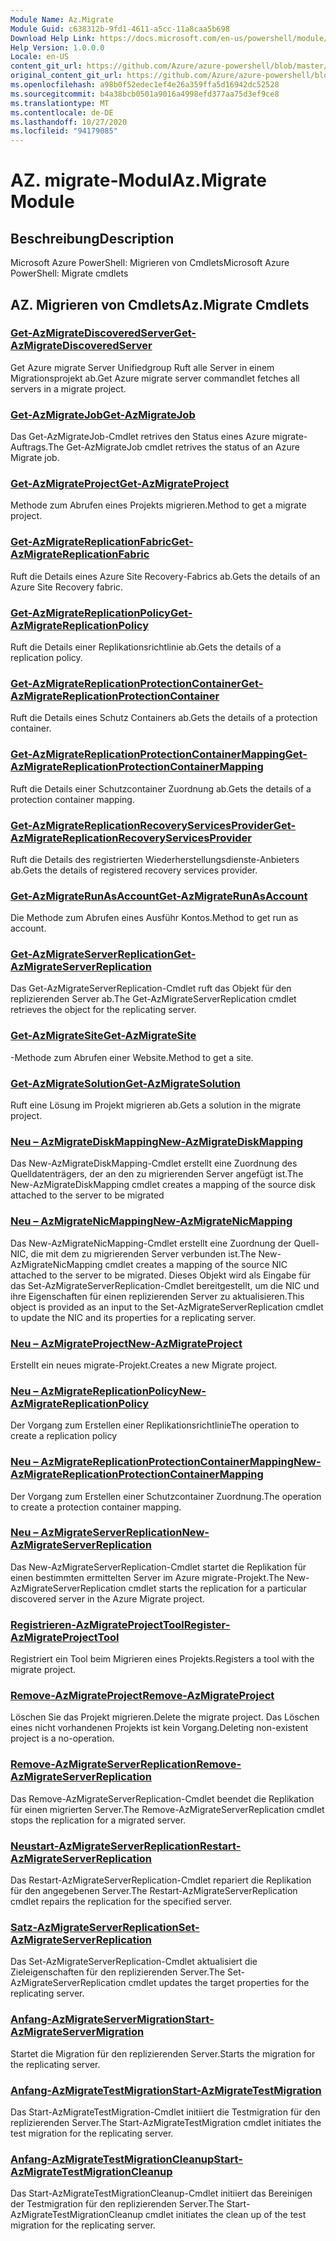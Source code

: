 ```yaml
---
Module Name: Az.Migrate
Module Guid: c638312b-9fd1-4611-a5cc-11a8caa5b698
Download Help Link: https://docs.microsoft.com/en-us/powershell/module/az.migrate
Help Version: 1.0.0.0
Locale: en-US
content_git_url: https://github.com/Azure/azure-powershell/blob/master/src/Migrate/help/Az.Migrate.md
original_content_git_url: https://github.com/Azure/azure-powershell/blob/master/src/Migrate/help/Az.Migrate.md
ms.openlocfilehash: a98b0f52edec1ef4e26a359ffa5d16942dc52528
ms.sourcegitcommit: b4a38bcb0501a9016a4998efd377aa75d3ef9ce8
ms.translationtype: MT
ms.contentlocale: de-DE
ms.lasthandoff: 10/27/2020
ms.locfileid: "94179085"
---
```

# <span data-ttu-id="72ecc-101">AZ. migrate-Modul</span><span class="sxs-lookup"><span data-stu-id="72ecc-101">Az.Migrate Module</span></span>
## <span data-ttu-id="72ecc-102">Beschreibung</span><span class="sxs-lookup"><span data-stu-id="72ecc-102">Description</span></span>
<span data-ttu-id="72ecc-103">Microsoft Azure PowerShell: Migrieren von Cmdlets</span><span class="sxs-lookup"><span data-stu-id="72ecc-103">Microsoft Azure PowerShell: Migrate cmdlets</span></span>

## <span data-ttu-id="72ecc-104">AZ. Migrieren von Cmdlets</span><span class="sxs-lookup"><span data-stu-id="72ecc-104">Az.Migrate Cmdlets</span></span>
### [<span data-ttu-id="72ecc-105">Get-AzMigrateDiscoveredServer</span><span class="sxs-lookup"><span data-stu-id="72ecc-105">Get-AzMigrateDiscoveredServer</span></span>](Get-AzMigrateDiscoveredServer.md)
<span data-ttu-id="72ecc-106">Get Azure migrate Server Unifiedgroup Ruft alle Server in einem Migrationsprojekt ab.</span><span class="sxs-lookup"><span data-stu-id="72ecc-106">Get Azure migrate server commandlet fetches all servers in a migrate project.</span></span>

### [<span data-ttu-id="72ecc-107">Get-AzMigrateJob</span><span class="sxs-lookup"><span data-stu-id="72ecc-107">Get-AzMigrateJob</span></span>](Get-AzMigrateJob.md)
<span data-ttu-id="72ecc-108">Das Get-AzMigrateJob-Cmdlet retrives den Status eines Azure migrate-Auftrags.</span><span class="sxs-lookup"><span data-stu-id="72ecc-108">The Get-AzMigrateJob cmdlet retrives the status of an Azure Migrate job.</span></span>

### [<span data-ttu-id="72ecc-109">Get-AzMigrateProject</span><span class="sxs-lookup"><span data-stu-id="72ecc-109">Get-AzMigrateProject</span></span>](Get-AzMigrateProject.md)
<span data-ttu-id="72ecc-110">Methode zum Abrufen eines Projekts migrieren.</span><span class="sxs-lookup"><span data-stu-id="72ecc-110">Method to get a migrate project.</span></span>

### [<span data-ttu-id="72ecc-111">Get-AzMigrateReplicationFabric</span><span class="sxs-lookup"><span data-stu-id="72ecc-111">Get-AzMigrateReplicationFabric</span></span>](Get-AzMigrateReplicationFabric.md)
<span data-ttu-id="72ecc-112">Ruft die Details eines Azure Site Recovery-Fabrics ab.</span><span class="sxs-lookup"><span data-stu-id="72ecc-112">Gets the details of an Azure Site Recovery fabric.</span></span>

### [<span data-ttu-id="72ecc-113">Get-AzMigrateReplicationPolicy</span><span class="sxs-lookup"><span data-stu-id="72ecc-113">Get-AzMigrateReplicationPolicy</span></span>](Get-AzMigrateReplicationPolicy.md)
<span data-ttu-id="72ecc-114">Ruft die Details einer Replikationsrichtlinie ab.</span><span class="sxs-lookup"><span data-stu-id="72ecc-114">Gets the details of a replication policy.</span></span>

### [<span data-ttu-id="72ecc-115">Get-AzMigrateReplicationProtectionContainer</span><span class="sxs-lookup"><span data-stu-id="72ecc-115">Get-AzMigrateReplicationProtectionContainer</span></span>](Get-AzMigrateReplicationProtectionContainer.md)
<span data-ttu-id="72ecc-116">Ruft die Details eines Schutz Containers ab.</span><span class="sxs-lookup"><span data-stu-id="72ecc-116">Gets the details of a protection container.</span></span>

### [<span data-ttu-id="72ecc-117">Get-AzMigrateReplicationProtectionContainerMapping</span><span class="sxs-lookup"><span data-stu-id="72ecc-117">Get-AzMigrateReplicationProtectionContainerMapping</span></span>](Get-AzMigrateReplicationProtectionContainerMapping.md)
<span data-ttu-id="72ecc-118">Ruft die Details einer Schutzcontainer Zuordnung ab.</span><span class="sxs-lookup"><span data-stu-id="72ecc-118">Gets the details of a protection container mapping.</span></span>

### [<span data-ttu-id="72ecc-119">Get-AzMigrateReplicationRecoveryServicesProvider</span><span class="sxs-lookup"><span data-stu-id="72ecc-119">Get-AzMigrateReplicationRecoveryServicesProvider</span></span>](Get-AzMigrateReplicationRecoveryServicesProvider.md)
<span data-ttu-id="72ecc-120">Ruft die Details des registrierten Wiederherstellungsdienste-Anbieters ab.</span><span class="sxs-lookup"><span data-stu-id="72ecc-120">Gets the details of registered recovery services provider.</span></span>

### [<span data-ttu-id="72ecc-121">Get-AzMigrateRunAsAccount</span><span class="sxs-lookup"><span data-stu-id="72ecc-121">Get-AzMigrateRunAsAccount</span></span>](Get-AzMigrateRunAsAccount.md)
<span data-ttu-id="72ecc-122">Die Methode zum Abrufen eines Ausführ Kontos.</span><span class="sxs-lookup"><span data-stu-id="72ecc-122">Method to get run as account.</span></span>

### [<span data-ttu-id="72ecc-123">Get-AzMigrateServerReplication</span><span class="sxs-lookup"><span data-stu-id="72ecc-123">Get-AzMigrateServerReplication</span></span>](Get-AzMigrateServerReplication.md)
<span data-ttu-id="72ecc-124">Das Get-AzMigrateServerReplication-Cmdlet ruft das Objekt für den replizierenden Server ab.</span><span class="sxs-lookup"><span data-stu-id="72ecc-124">The Get-AzMigrateServerReplication cmdlet retrieves the object for the replicating server.</span></span>

### [<span data-ttu-id="72ecc-125">Get-AzMigrateSite</span><span class="sxs-lookup"><span data-stu-id="72ecc-125">Get-AzMigrateSite</span></span>](Get-AzMigrateSite.md)
<span data-ttu-id="72ecc-126">-Methode zum Abrufen einer Website.</span><span class="sxs-lookup"><span data-stu-id="72ecc-126">Method to get a site.</span></span>

### [<span data-ttu-id="72ecc-127">Get-AzMigrateSolution</span><span class="sxs-lookup"><span data-stu-id="72ecc-127">Get-AzMigrateSolution</span></span>](Get-AzMigrateSolution.md)
<span data-ttu-id="72ecc-128">Ruft eine Lösung im Projekt migrieren ab.</span><span class="sxs-lookup"><span data-stu-id="72ecc-128">Gets a solution in the migrate project.</span></span>

### [<span data-ttu-id="72ecc-129">Neu – AzMigrateDiskMapping</span><span class="sxs-lookup"><span data-stu-id="72ecc-129">New-AzMigrateDiskMapping</span></span>](New-AzMigrateDiskMapping.md)
<span data-ttu-id="72ecc-130">Das New-AzMigrateDiskMapping-Cmdlet erstellt eine Zuordnung des Quelldatenträgers, der an den zu migrierenden Server angefügt ist.</span><span class="sxs-lookup"><span data-stu-id="72ecc-130">The New-AzMigrateDiskMapping cmdlet creates a mapping of the source disk attached to the server to be migrated</span></span>

### [<span data-ttu-id="72ecc-131">Neu – AzMigrateNicMapping</span><span class="sxs-lookup"><span data-stu-id="72ecc-131">New-AzMigrateNicMapping</span></span>](New-AzMigrateNicMapping.md)
<span data-ttu-id="72ecc-132">Das New-AzMigrateNicMapping-Cmdlet erstellt eine Zuordnung der Quell-NIC, die mit dem zu migrierenden Server verbunden ist.</span><span class="sxs-lookup"><span data-stu-id="72ecc-132">The New-AzMigrateNicMapping cmdlet creates a mapping of the source NIC attached to the server to be migrated.</span></span>
<span data-ttu-id="72ecc-133">Dieses Objekt wird als Eingabe für das Set-AzMigrateServerReplication-Cmdlet bereitgestellt, um die NIC und ihre Eigenschaften für einen replizierenden Server zu aktualisieren.</span><span class="sxs-lookup"><span data-stu-id="72ecc-133">This object is provided as an input to the Set-AzMigrateServerReplication cmdlet to update the NIC and its properties for a replicating server.</span></span>

### [<span data-ttu-id="72ecc-134">Neu – AzMigrateProject</span><span class="sxs-lookup"><span data-stu-id="72ecc-134">New-AzMigrateProject</span></span>](New-AzMigrateProject.md)
<span data-ttu-id="72ecc-135">Erstellt ein neues migrate-Projekt.</span><span class="sxs-lookup"><span data-stu-id="72ecc-135">Creates a new Migrate project.</span></span>

### [<span data-ttu-id="72ecc-136">Neu – AzMigrateReplicationPolicy</span><span class="sxs-lookup"><span data-stu-id="72ecc-136">New-AzMigrateReplicationPolicy</span></span>](New-AzMigrateReplicationPolicy.md)
<span data-ttu-id="72ecc-137">Der Vorgang zum Erstellen einer Replikationsrichtlinie</span><span class="sxs-lookup"><span data-stu-id="72ecc-137">The operation to create a replication policy</span></span>

### [<span data-ttu-id="72ecc-138">Neu – AzMigrateReplicationProtectionContainerMapping</span><span class="sxs-lookup"><span data-stu-id="72ecc-138">New-AzMigrateReplicationProtectionContainerMapping</span></span>](New-AzMigrateReplicationProtectionContainerMapping.md)
<span data-ttu-id="72ecc-139">Der Vorgang zum Erstellen einer Schutzcontainer Zuordnung.</span><span class="sxs-lookup"><span data-stu-id="72ecc-139">The operation to create a protection container mapping.</span></span>

### [<span data-ttu-id="72ecc-140">Neu – AzMigrateServerReplication</span><span class="sxs-lookup"><span data-stu-id="72ecc-140">New-AzMigrateServerReplication</span></span>](New-AzMigrateServerReplication.md)
<span data-ttu-id="72ecc-141">Das New-AzMigrateServerReplication-Cmdlet startet die Replikation für einen bestimmten ermittelten Server im Azure migrate-Projekt.</span><span class="sxs-lookup"><span data-stu-id="72ecc-141">The New-AzMigrateServerReplication cmdlet starts the replication for a particular discovered server in the Azure Migrate project.</span></span>

### [<span data-ttu-id="72ecc-142">Registrieren-AzMigrateProjectTool</span><span class="sxs-lookup"><span data-stu-id="72ecc-142">Register-AzMigrateProjectTool</span></span>](Register-AzMigrateProjectTool.md)
<span data-ttu-id="72ecc-143">Registriert ein Tool beim Migrieren eines Projekts.</span><span class="sxs-lookup"><span data-stu-id="72ecc-143">Registers a tool with the migrate project.</span></span>

### [<span data-ttu-id="72ecc-144">Remove-AzMigrateProject</span><span class="sxs-lookup"><span data-stu-id="72ecc-144">Remove-AzMigrateProject</span></span>](Remove-AzMigrateProject.md)
<span data-ttu-id="72ecc-145">Löschen Sie das Projekt migrieren.</span><span class="sxs-lookup"><span data-stu-id="72ecc-145">Delete the migrate project.</span></span>
<span data-ttu-id="72ecc-146">Das Löschen eines nicht vorhandenen Projekts ist kein Vorgang.</span><span class="sxs-lookup"><span data-stu-id="72ecc-146">Deleting non-existent project is a no-operation.</span></span>

### [<span data-ttu-id="72ecc-147">Remove-AzMigrateServerReplication</span><span class="sxs-lookup"><span data-stu-id="72ecc-147">Remove-AzMigrateServerReplication</span></span>](Remove-AzMigrateServerReplication.md)
<span data-ttu-id="72ecc-148">Das Remove-AzMigrateServerReplication-Cmdlet beendet die Replikation für einen migrierten Server.</span><span class="sxs-lookup"><span data-stu-id="72ecc-148">The Remove-AzMigrateServerReplication cmdlet stops the replication for a migrated server.</span></span>

### [<span data-ttu-id="72ecc-149">Neustart-AzMigrateServerReplication</span><span class="sxs-lookup"><span data-stu-id="72ecc-149">Restart-AzMigrateServerReplication</span></span>](Restart-AzMigrateServerReplication.md)
<span data-ttu-id="72ecc-150">Das Restart-AzMigrateServerReplication-Cmdlet repariert die Replikation für den angegebenen Server.</span><span class="sxs-lookup"><span data-stu-id="72ecc-150">The Restart-AzMigrateServerReplication cmdlet repairs the replication for the specified server.</span></span>

### [<span data-ttu-id="72ecc-151">Satz-AzMigrateServerReplication</span><span class="sxs-lookup"><span data-stu-id="72ecc-151">Set-AzMigrateServerReplication</span></span>](Set-AzMigrateServerReplication.md)
<span data-ttu-id="72ecc-152">Das Set-AzMigrateServerReplication-Cmdlet aktualisiert die Zieleigenschaften für den replizierenden Server.</span><span class="sxs-lookup"><span data-stu-id="72ecc-152">The Set-AzMigrateServerReplication cmdlet updates the target properties for the replicating server.</span></span>

### [<span data-ttu-id="72ecc-153">Anfang-AzMigrateServerMigration</span><span class="sxs-lookup"><span data-stu-id="72ecc-153">Start-AzMigrateServerMigration</span></span>](Start-AzMigrateServerMigration.md)
<span data-ttu-id="72ecc-154">Startet die Migration für den replizierenden Server.</span><span class="sxs-lookup"><span data-stu-id="72ecc-154">Starts the migration for the replicating server.</span></span>

### [<span data-ttu-id="72ecc-155">Anfang-AzMigrateTestMigration</span><span class="sxs-lookup"><span data-stu-id="72ecc-155">Start-AzMigrateTestMigration</span></span>](Start-AzMigrateTestMigration.md)
<span data-ttu-id="72ecc-156">Das Start-AzMigrateTestMigration-Cmdlet initiiert die Testmigration für den replizierenden Server.</span><span class="sxs-lookup"><span data-stu-id="72ecc-156">The Start-AzMigrateTestMigration cmdlet initiates the test migration for the replicating server.</span></span>

### [<span data-ttu-id="72ecc-157">Anfang-AzMigrateTestMigrationCleanup</span><span class="sxs-lookup"><span data-stu-id="72ecc-157">Start-AzMigrateTestMigrationCleanup</span></span>](Start-AzMigrateTestMigrationCleanup.md)
<span data-ttu-id="72ecc-158">Das Start-AzMigrateTestMigrationCleanup-Cmdlet initiiert das Bereinigen der Testmigration für den replizierenden Server.</span><span class="sxs-lookup"><span data-stu-id="72ecc-158">The Start-AzMigrateTestMigrationCleanup cmdlet initiates the clean up of the test migration for the replicating server.</span></span>

